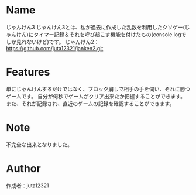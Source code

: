 # Name
 
じゃんけん3
じゃんけん3とは、私が過去に作成した乱数を利用したクソゲー(じゃんけん)にタイマー記録＆それを呼び起こす機能を付けたもの(console.logでしか見れないけど)です。
じゃんけん2：https://github.com/juta12321/janken2.git
 
# Features

単にじゃんけんするだけではなく、ブロック崩しで相手の手を伺い、それに勝つゲームです。
自分が何秒でゲームがクリア出来たか把握することができます。 
また、それが記録され、直近のゲームの記録を確認することができます。
 
# Note
不完全な出来となりました。 


# Author

作成者：juta12321
